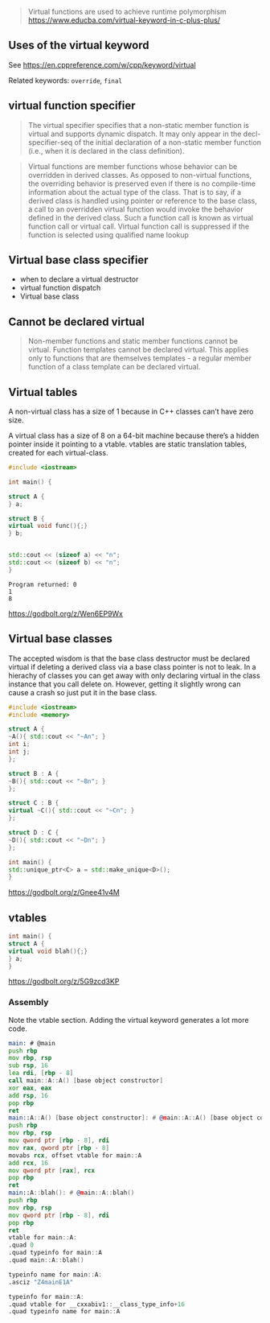 > Virtual functions are used to achieve runtime polymorphism
https://www.educba.com/virtual-keyword-in-c-plus-plus/

## Uses of the virtual keyword
See https://en.cppreference.com/w/cpp/keyword/virtual

Related keywords: `override`, `final`

## virtual function specifier
> The virtual specifier specifies that a non-static member function is virtual
> and supports dynamic dispatch. It may only appear in the decl-specifier-seq
> of the initial declaration of a non-static member function (i.e., when it is
> declared in the class definition).

> Virtual functions are member functions whose behavior can be overridden in
> derived classes. As opposed to non-virtual functions, the overriding behavior
> is preserved even if there is no compile-time information about the actual
> type of the class. That is to say, if a derived class is handled using
> pointer or reference to the base class, a call to an overridden virtual
> function would invoke the behavior defined in the derived class. Such a
> function call is known as virtual function call or virtual call. Virtual
> function call is suppressed if the function is selected using qualified name
> lookup

## Virtual base class specifier
- when to declare a virtual destructor
- virtual function dispatch
- Virtual base class

## Cannot be declared virtual
> Non-member functions and static member functions cannot be virtual. Function
> templates cannot be declared virtual. This applies only to functions that are
> themselves templates - a regular member function of a class template can be
> declared virtual.

## Virtual tables
A non-virtual class has a size of 1 because in C++ classes can’t have zero
size.

A virtual class has a size of 8 on a 64-bit machine because there’s a hidden
pointer inside it pointing to a vtable. vtables are static translation tables,
created for each virtual-class.

```cpp
#include <iostream>

int main() {

struct A {
} a;

struct B {
virtual void func(){;}
} b;


std::cout << (sizeof a) << "n";
std::cout << (sizeof b) << "n";
}
```

```text
Program returned: 0
1
8
```

https://godbolt.org/z/Wen6EP9Wx

## Virtual base classes
The accepted wisdom is that the base class destructor must be declared virtual if
deleting a derived class via a base class pointer is not to leak. In a hierachy
of classes you can get away with only declaring virtual in the class instance
that you call delete on. However, getting it slightly wrong can cause a crash
so just put it in the base class.

```cpp
#include <iostream>
#include <memory>

struct A {
~A(){ std::cout << "~An"; }
int i;
int j;
};

struct B : A {
~B(){ std::cout << "~Bn"; }
};

struct C : B {
virtual ~C(){ std::cout << "~Cn"; }
};

struct D : C {
~D(){ std::cout << "~Dn"; }
};

int main() {
std::unique_ptr<C> a = std::make_unique<D>();
}
```

https://godbolt.org/z/Gnee41v4M

## vtables

```cpp
int main() {
struct A {
virtual void blah(){;}
} a;
}
```

https://godbolt.org/z/5G9zcd3KP

### Assembly
Note the vtable section. Adding the virtual keyword generates a lot more code.

```asm
main: # @main
push rbp
mov rbp, rsp
sub rsp, 16
lea rdi, [rbp - 8]
call main::A::A() [base object constructor]
xor eax, eax
add rsp, 16
pop rbp
ret
main::A::A() [base object constructor]: # @main::A::A() [base object constructor]
push rbp
mov rbp, rsp
mov qword ptr [rbp - 8], rdi
mov rax, qword ptr [rbp - 8]
movabs rcx, offset vtable for main::A
add rcx, 16
mov qword ptr [rax], rcx
pop rbp
ret
main::A::blah(): # @main::A::blah()
push rbp
mov rbp, rsp
mov qword ptr [rbp - 8], rdi
pop rbp
ret
vtable for main::A:
.quad 0
.quad typeinfo for main::A
.quad main::A::blah()

typeinfo name for main::A:
.asciz "Z4mainE1A"

typeinfo for main::A:
.quad vtable for __cxxabiv1::__class_type_info+16
.quad typeinfo name for main::A
```
